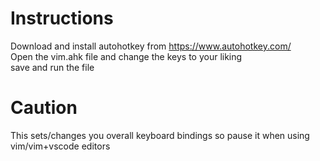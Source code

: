 # Instructions
Download and install autohotkey from https://www.autohotkey.com/ <br>
Open the vim.ahk file and change the keys to your liking <br>
save and run the file

# Caution
This sets/changes you overall keyboard bindings so pause it when using vim/vim+vscode editors


